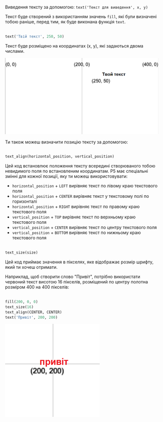 Виведення тексту за допомогою: `text('Текст для виведення', x, y)`

Текст буде створений з використанням значень `fill`, які були визначені тобою раніше, перед тим, як буде виконана функція `text`.

```python

text('Твій текст', 250, 50)

```

Текст буде розміщено на координатах (x, y), які задаються двома числами.

!["Твій текст" відображається на координатній сітці на позиції (250, 50) у лівому нижньому куті сітки.](images/text_grid.png)

Ти також можеш визначити позицію тексту за допомогою:

```python

text_align(horizontal_position, vertical_position) 

```

Цей код встановлює положення тексту всередині створюваного тобою невидимого поля по встановленим координатам. P5 має спеціальні змінні для кожної позиції, яку ти можеш використовувати:

 - `horizontal_position` + `LEFT` вирівняє текст по лівому краю текстового поля
 - `horizontal_position` + `CENTER` вирівняє текст у текстовому полі по горизонталі
 - `horizontal_position` + `RIGHT` вирівняє текст по правому краю текстового поля
 - `vertical_position` + `TOP` вирівняє текст по верхньому краю текстового поля
 - `vertical_position` + `CENTER` вирівняє текст по центру текстового поля
 - `vertical_position` + `BOTTOM` вирівняє текст по нижньому краю текстового поля

```python

text_size(size)

```

Цей код приймає значення в пікселях, яке відображає розмір шрифту, який ти хочеш отримати.

Наприклад, щоб створити слово "Привіт", потрібно використати червоний текст висотою 16 пікселів, розміщений по центру полотна розміром 400 на 400 пікселів:

```python

fill(200, 0, 0)
text_size(16)
text_align(CENTER, CENTER)
text('Привіт', 200, 200)

```

!['Привіт' відображається червоним текстом та знаходиться по центру сітки з розміткою (200, 200).](images/all_features.png) 
